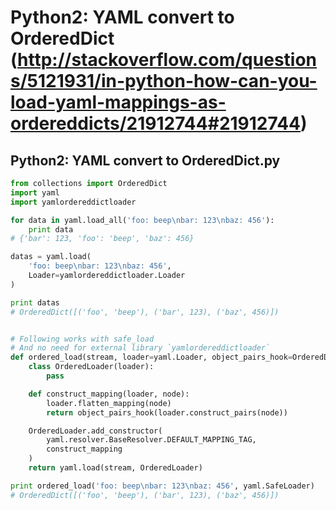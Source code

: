 # Python2: YAML convert to OrderedDict (http://stackoverflow.com/questions/5121931/in-python-how-can-you-load-yaml-mappings-as-ordereddicts/21912744#21912744)

## Python2: YAML convert to OrderedDict.py

```python
from collections import OrderedDict
import yaml
import yamlordereddictloader

for data in yaml.load_all('foo: beep\nbar: 123\nbaz: 456'):
    print data
# {'bar': 123, 'foo': 'beep', 'baz': 456}

datas = yaml.load(
    'foo: beep\nbar: 123\nbaz: 456',
    Loader=yamlordereddictloader.Loader
)

print datas
# OrderedDict([('foo', 'beep'), ('bar', 123), ('baz', 456)])


# Following works with safe_load
# And no need for external library `yamlordereddictloader`
def ordered_load(stream, loader=yaml.Loader, object_pairs_hook=OrderedDict):
    class OrderedLoader(loader):
        pass

    def construct_mapping(loader, node):
        loader.flatten_mapping(node)
        return object_pairs_hook(loader.construct_pairs(node))

    OrderedLoader.add_constructor(
        yaml.resolver.BaseResolver.DEFAULT_MAPPING_TAG,
        construct_mapping
    )
    return yaml.load(stream, OrderedLoader)

print ordered_load('foo: beep\nbar: 123\nbaz: 456', yaml.SafeLoader)
# OrderedDict([('foo', 'beep'), ('bar', 123), ('baz', 456)])
```

